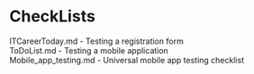# CheckLists

ITCareerToday.md - Testing a registration form  
ToDoList.md - Testing a mobile application  
Mobile_app_testing.md - Universal mobile app testing checklist
